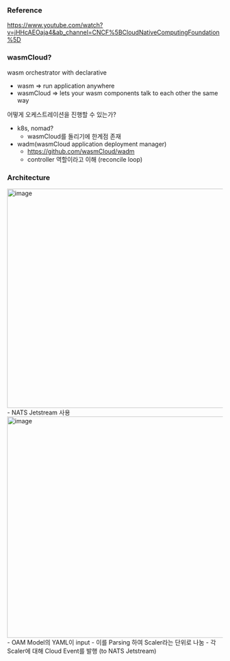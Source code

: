### Reference
https://www.youtube.com/watch?v=jHHcAEOaja4&ab_channel=CNCF%5BCloudNativeComputingFoundation%5D

### wasmCloud?
wasm orchestrator with declarative
- wasm => run application anywhere
- wasmCloud => lets your wasm components talk to each other the same way

어떻게 오케스트레이션을 진행할 수 있는가?
- k8s, nomad? 
	- wasmCloud를 돌리기에 한계점 존재
- wadm(wasmCloud application deployment manager)
  - https://github.com/wasmCloud/wadm
  - controller 역할이라고 이해 (reconcile loop)
 
### Architecture
<img width="512" alt="image" src="https://github.com/seongpyoHong/TIL/assets/44525736/69a0d78f-ac5a-4ca2-aafb-3288e61fc6fc">
- NATS Jetstream 사용

<img width="517" alt="image" src="https://github.com/seongpyoHong/TIL/assets/44525736/3ac38b27-5e61-4d73-9b83-073d0be53110">
- OAM Model의 YAML이 input
- 이를 Parsing 하여 Scaler라는 단위로 나눔
- 각 Scaler에 대해 Cloud Event를 발행 (to NATS Jetstream)
